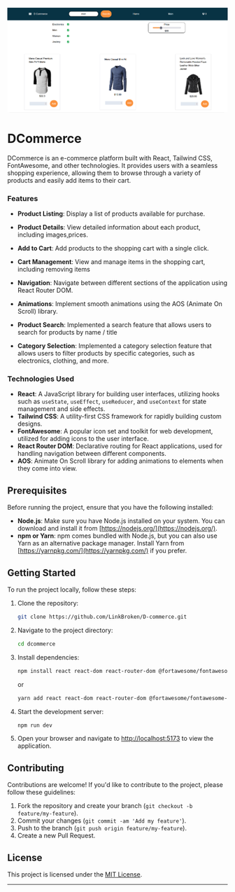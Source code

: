 
![Alt text](/src/app.PNG)

# DCommerce

DCommerce is an e-commerce platform built with React, Tailwind CSS, FontAwesome, and other technologies. It provides users with a seamless shopping experience, allowing them to browse through a variety of products and easily add items to their cart.

### Features

- **Product Listing**: Display a list of products available for purchase.
- **Product Details**: View detailed information about each product, including images,prices.
- **Add to Cart**: Add products to the shopping cart with a single click.
- **Cart Management**: View and manage items in the shopping cart, including removing items
- **Navigation**: Navigate between different sections of the application using React Router DOM.
- **Animations**: Implement smooth animations using the AOS (Animate On Scroll) library.

- **Product Search**: Implemented a search feature that allows users to search for products by name / title

- **Category Selection**: Implemented a category selection feature that allows users to filter products by specific categories, such as electronics, clothing, and more.
### Technologies Used

- **React**: A JavaScript library for building user interfaces, utilizing hooks such as `useState`, `useEffect`, `useReducer`, and `useContext` for state management and side effects.
- **Tailwind CSS**: A utility-first CSS framework for rapidly building custom designs.
- **FontAwesome**: A popular icon set and toolkit for web development, utilized for adding icons to the user interface.
- **React Router DOM**: Declarative routing for React applications, used for handling navigation between different components.
- **AOS**: Animate On Scroll library for adding animations to elements when they come into view.

## Prerequisites

Before running the project, ensure that you have the following installed:

- **Node.js**: Make sure you have Node.js installed on your system. You can download and install it from [https://nodejs.org/](https://nodejs.org/).
- **npm or Yarn**: npm comes bundled with Node.js, but you can also use Yarn as an alternative package manager. Install Yarn from [https://yarnpkg.com/](https://yarnpkg.com/) if you prefer.

## Getting Started

To run the project locally, follow these steps:

1. Clone the repository:

   ```bash
   git clone https://github.com/LinkBroken/D-commerce.git
   ```

2. Navigate to the project directory:

   ```bash
   cd dcommerce
   ```

3. Install dependencies:

   ```bash
   npm install react react-dom react-router-dom @fortawesome/fontawesome-svg-core @fortawesome/free-solid-svg-icons @fortawesome/react-fontawesome tailwindcss postcss-cli autoprefixer
   ```

   or

   ```bash
   yarn add react react-dom react-router-dom @fortawesome/fontawesome-svg-core @fortawesome/free-solid-svg-icons @fortawesome/react-fontawesome tailwindcss postcss-cli autoprefixer
   ```

4. Start the development server:

   ```bash
   npm run dev
   ```


5. Open your browser and navigate to [http://localhost:5173](http://localhost:5173 ) to view the application.

## Contributing

Contributions are welcome! If you'd like to contribute to the project, please follow these guidelines:

1. Fork the repository and create your branch (`git checkout -b feature/my-feature`).
2. Commit your changes (`git commit -am 'Add my feature'`).
3. Push to the branch (`git push origin feature/my-feature`).
4. Create a new Pull Request.

## License

This project is licensed under the [MIT License](LICENSE).

---
